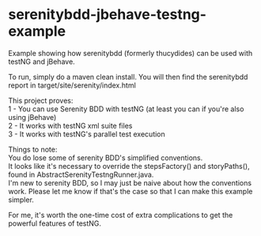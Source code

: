# serenitybdd-jbehave-testng-example
Example showing how serenitybdd (formerly thucydides) can be used with testNG and jBehave.


To run, simply do a maven clean install. You will then find the serenitybdd report in target/site/serenity/index.html <br />

This project proves: <br />
1 - You can use Serenity BDD with testNG (at least you can if you're also using jBehave) <br />
2 - It works with testNG xml suite files <br />
3 - It works with testNG's parallel test execution <br />

Things to note:<br />
You do lose some of serenity BDD's simplified conventions. <br />
It looks like it's necessary to override the stepsFactory() and storyPaths(), found in AbstractSerenityTestngRunner.java. <br /> 
I'm new to serenity BDD, so I may just be naive about how the conventions work. Please let me know if that's the case so that I can make this example simpler.

For me, it's worth the one-time cost of extra complications to get the powerful features of testNG.
